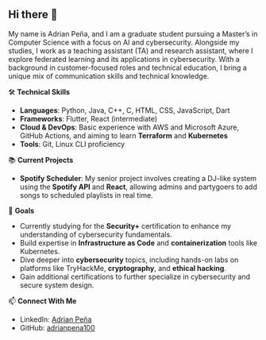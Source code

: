 ## Hi there 👋

<!--
**adrianpena100/adrianpena100** is a ✨ _special_ ✨ repository because its `README.md` (this file) appears on your GitHub profile.

Here are some ideas to get you started:

- 🔭 I’m currently working on ...
- 🌱 I’m currently learning ...
- 👯 I’m looking to collaborate on ...
- 🤔 I’m looking for help with ...
- 💬 Ask me about ...
- 📫 How to reach me: ...
- 😄 Pronouns: ...
- ⚡ Fun fact: ...
-->
My name is Adrian Peña, and I am a graduate student pursuing a Master’s in Computer Science with a focus on AI and cybersecurity. Alongside my studies, I work as a teaching assistant (TA) and research assistant, where I explore federated learning and its applications in cybersecurity. With a background in customer-focused roles and technical education, I bring a unique mix of communication skills and technical knowledge.

🛠️ **Technical Skills**
* **Languages**: Python, Java, C++, C, HTML, CSS, JavaScript, Dart
* **Frameworks**: Flutter, React (intermediate)
* **Cloud & DevOps**: Basic experience with AWS and Microsoft Azure, GitHub Actions, and aiming to learn **Terraform** and **Kubernetes**
* **Tools**: Git, Linux CLI proficiency

📚 **Current Projects**
* **Spotify Scheduler**: My senior project involves creating a DJ-like system using the **Spotify API** and **React**, allowing admins and partygoers to add songs to scheduled playlists in real time.

🎯 **Goals**
* Currently studying for the **Security+** certification to enhance my understanding of cybersecurity fundamentals.
* Build expertise in **Infrastructure as Code** and **containerization** tools like Kubernetes.
* Dive deeper into **cybersecurity** topics, including hands-on labs on platforms like TryHackMe, **cryptography**, and **ethical hacking**.
* Gain additional certifications to further specialize in cybersecurity and secure system design.

📫 **Connect With Me**
* LinkedIn: [Adrian Peña](https://www.linkedin.com/in/adrian-pe%C3%B1a-319451324)
* GitHub: [adrianpena100](https://github.com/adrianpena100)
